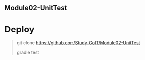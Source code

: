 ## Module02-UnitTest

# Deploy

> git clone https://github.com/Study-GoIT/Module02-UnitTest
>  
> gradle test